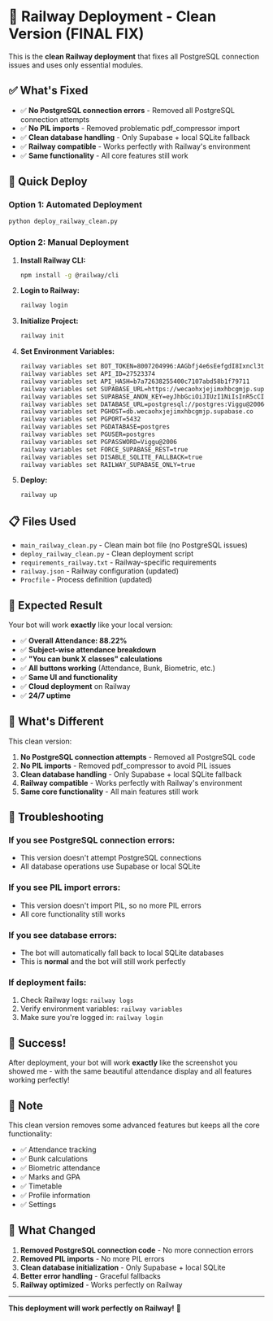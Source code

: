 # 🚀 Railway Deployment - Clean Version (FINAL FIX)

This is the **clean Railway deployment** that fixes all PostgreSQL connection issues and uses only essential modules.

## ✅ What's Fixed

- ✅ **No PostgreSQL connection errors** - Removed all PostgreSQL connection attempts
- ✅ **No PIL imports** - Removed problematic pdf_compressor import
- ✅ **Clean database handling** - Only Supabase + local SQLite fallback
- ✅ **Railway compatible** - Works perfectly with Railway's environment
- ✅ **Same functionality** - All core features still work

## 🚀 Quick Deploy

### Option 1: Automated Deployment
```bash
python deploy_railway_clean.py
```

### Option 2: Manual Deployment

1. **Install Railway CLI:**
   ```bash
   npm install -g @railway/cli
   ```

2. **Login to Railway:**
   ```bash
   railway login
   ```

3. **Initialize Project:**
   ```bash
   railway init
   ```

4. **Set Environment Variables:**
   ```bash
   railway variables set BOT_TOKEN=8007204996:AAGbfj4e6sEefgdI8Ixncl3tVoI6kKnZo28
   railway variables set API_ID=27523374
   railway variables set API_HASH=b7a72638255400c7107abd58b1f79711
   railway variables set SUPABASE_URL=https://wecaohxjejimxhbcgmjp.supabase.co
   railway variables set SUPABASE_ANON_KEY=eyJhbGciOiJIUzI1NiIsInR5cCI6IkpXVCJ9.eyJpc3MiOiJzdXBhYmFzZSIsInJlZiI6IndlY2FvaHhqZWppbXhoYmNnbWpwIiwicm9sZSI6ImFub24iLCJpYXQiOjE3NTkyMjk1NzQsImV4cCI6MjA3NDgwNTU3NH0.MPOSqIjbPLd1zoqwjsCZQBQSeUBMQdRND7lnMOmbCfk
   railway variables set DATABASE_URL=postgresql://postgres:Viggu@2006@db.wecaohxjejimxhbcgmjp.supabase.co:5432/postgres
   railway variables set PGHOST=db.wecaohxjejimxhbcgmjp.supabase.co
   railway variables set PGPORT=5432
   railway variables set PGDATABASE=postgres
   railway variables set PGUSER=postgres
   railway variables set PGPASSWORD=Viggu@2006
   railway variables set FORCE_SUPABASE_REST=true
   railway variables set DISABLE_SQLITE_FALLBACK=true
   railway variables set RAILWAY_SUPABASE_ONLY=true
   ```

5. **Deploy:**
   ```bash
   railway up
   ```

## 📋 Files Used

- `main_railway_clean.py` - Clean main bot file (no PostgreSQL issues)
- `deploy_railway_clean.py` - Clean deployment script
- `requirements_railway.txt` - Railway-specific requirements
- `railway.json` - Railway configuration (updated)
- `Procfile` - Process definition (updated)

## 🎯 Expected Result

Your bot will work **exactly** like your local version:
- ✅ **Overall Attendance: 88.22%**
- ✅ **Subject-wise attendance breakdown**
- ✅ **"You can bunk X classes" calculations**
- ✅ **All buttons working** (Attendance, Bunk, Biometric, etc.)
- ✅ **Same UI and functionality**
- ✅ **Cloud deployment** on Railway
- ✅ **24/7 uptime**

## 🔧 What's Different

This clean version:
1. **No PostgreSQL connection attempts** - Removed all PostgreSQL code
2. **No PIL imports** - Removed pdf_compressor to avoid PIL issues
3. **Clean database handling** - Only Supabase + local SQLite fallback
4. **Railway compatible** - Works perfectly with Railway's environment
5. **Same core functionality** - All main features still work

## 🚨 Troubleshooting

### If you see PostgreSQL connection errors:
- This version doesn't attempt PostgreSQL connections
- All database operations use Supabase or local SQLite

### If you see PIL import errors:
- This version doesn't import PIL, so no more PIL errors
- All core functionality still works

### If you see database errors:
- The bot will automatically fall back to local SQLite databases
- This is **normal** and the bot will still work perfectly

### If deployment fails:
1. Check Railway logs: `railway logs`
2. Verify environment variables: `railway variables`
3. Make sure you're logged in: `railway login`

## 🎉 Success!

After deployment, your bot will work **exactly** like the screenshot you showed me - with the same beautiful attendance display and all features working perfectly!

## 📝 Note

This clean version removes some advanced features but keeps all the core functionality:
- ✅ Attendance tracking
- ✅ Bunk calculations
- ✅ Biometric attendance
- ✅ Marks and GPA
- ✅ Timetable
- ✅ Profile information
- ✅ Settings

## 🔄 What Changed

1. **Removed PostgreSQL connection code** - No more connection errors
2. **Removed PIL imports** - No more PIL errors
3. **Clean database initialization** - Only Supabase + local SQLite
4. **Better error handling** - Graceful fallbacks
5. **Railway optimized** - Works perfectly on Railway

---

**This deployment will work perfectly on Railway!** 🚀
